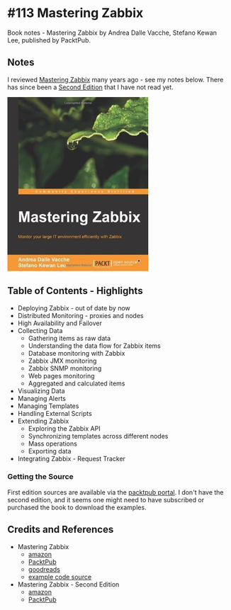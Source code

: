 # #113 Mastering Zabbix

Book notes - Mastering Zabbix by Andrea Dalle Vacche, Stefano Kewan Lee, published by PacktPub.

## Notes

I reviewed [Mastering Zabbix](https://amzn.to/480jdvj) many years ago - see my notes below. There has since been a [Second Edition](https://amzn.to/42rpQDl) that I have not read yet.

[![cover1](./assets/cover1.jpg)](https://amzn.to/480jdvj)

## Table of Contents - Highlights

* Deploying Zabbix - out of date by now
* Distributed Monitoring - proxies and nodes
* High Availability and Failover
* Collecting Data
    * Gathering items as raw data
    * Understanding the data flow for Zabbix items
    * Database monitoring with Zabbix
    * Zabbix JMX monitoring
    * Zabbix SNMP monitoring
    * Web pages monitoring
    * Aggregated and calculated items
* Visualizing Data
* Managing Alerts
* Managing Templates
* Handling External Scripts
* Extending Zabbix
    * Exploring the Zabbix API
    * Synchronizing templates across different nodes
    * Mass operations
    * Exporting data
* Integrating Zabbix - Request Tracker

### Getting the Source

First edition sources are available via the [packtpub portal](https://account.packtpub.com/getfile/9781783283491/code).
I don't have the second edition, and it seems one might need to have subscribed or purchased the book to download
the examples.

## Credits and References

* Mastering Zabbix
    * [amazon](https://amzn.to/480jdvj)
    * [PacktPub](https://subscription.packtpub.com/book/networking_and_servers/9781783283491)
    * [goodreads](https://www.goodreads.com/book/show/20370258-mastering-zabbix)
    * [example code source](https://account.packtpub.com/getfile/9781783283491/code)
* Mastering Zabbix - Second Edition
    * [amazon](https://amzn.to/42rpQDl)
    * [PacktPub](https://subscription.packtpub.com/book/networking-and-servers/9781785289262)
